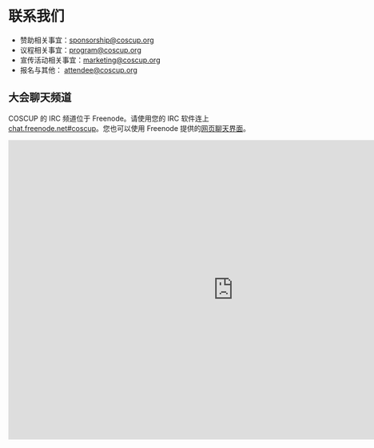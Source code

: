 # 联系我们

* 赞助相关事宜：<sponsorship@coscup.org>
* 议程相关事宜：<program@coscup.org>
* 宣传活动相关事宜：<marketing@coscup.org>
* 报名与其他： <attendee@coscup.org>

## 大会聊天频道

COSCUP 的 IRC 频道位于 Freenode。请使用您的 IRC 软件连上 [chat.freenode.net#coscup](ircs://chat.freenode.net/coscup)。您也可以使用 Freenode 提供的[网页聊天界面](https://webchat.freenode.net/?channels=coscup)。

<div style="text-align:center; vertical-align:middle;">
	<iframe src="http://webchat.freenode.net?channels=coscup&uio=d4" width="900" height="600" style="border: 0;"></iframe>
</div>
